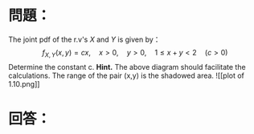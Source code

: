 # 問題：
The joint pdf of the r.v's $X$ and $Y$ is given by：
$$
f_{X,Y}(x,y)=cx,\quad x>0,\quad y>0,\quad 1\leq x+y<2\quad (c>0)
$$
Determine the constant c.
**Hint.** The above diagram should facilitate the calculations. The range of the pair (x,y) is the shadowed area.
![[plot of 1.10.png]]
# 回答：
